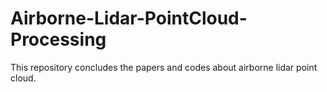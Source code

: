 # Airborne-Lidar-PointCloud-Processing
This repository concludes the papers and codes about airborne lidar point cloud.
